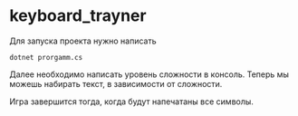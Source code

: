 # keyboard_trayner

Для запуска проекта нужно написать 

```
dotnet prorgamm.cs
```
Далее необходимо написать уровень сложности в консоль.
Теперь мы можешь набирать текст, в зависимости от сложности.

Игра завершится тогда, когда будут напечатаны все символы.
